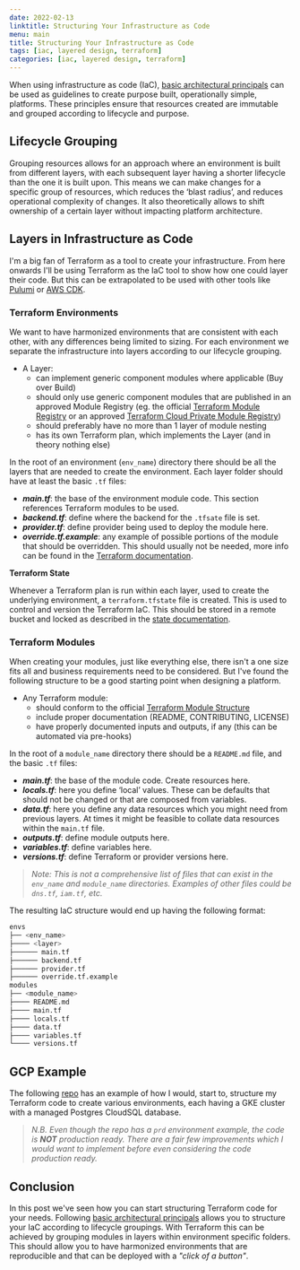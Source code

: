 ```yaml
---
date: 2022-02-13
linktitle: Structuring Your Infrastructure as Code
menu: main
title: Structuring Your Infrastructure as Code
tags: [iac, layered design, terraform]
categories: [iac, layered design, terraform]
---
```


When using infrastructure as code (IaC), [basic architectural principals](/post/platform-setup/#basic-architectural-principles) can be used as guidelines to create purpose built, operationally simple, platforms. These principles ensure that resources created are immutable and grouped according to lifecycle and purpose.

## Lifecycle Grouping

Grouping resources allows for an approach where an environment is built from different layers, with each subsequent layer having a shorter lifecycle than the one it is built upon. This means we can make changes for a specific group of resources, which reduces the ‘blast radius’, and reduces operational complexity of changes. It also theoretically allows to shift ownership of a certain layer without impacting platform architecture.

## Layers in Infrastructure as Code

I'm a big fan of Terraform as a tool to create your infrastructure. From here onwards I'll be using Terraform as the IaC tool to show how one could layer their code. But this can be extrapolated to be used with other tools like [Pulumi](https://www.pulumi.com/) or [AWS CDK](https://aws.amazon.com/cdk/).

### Terraform Environments

We want to have harmonized environments that are consistent with each other, with any differences being limited to sizing. For each environment we separate the infrastructure into layers according to our lifecycle grouping.

  * A Layer:
    - can implement generic component modules where applicable (Buy over Build)
    - should only use generic component modules that are published in an approved Module Registry (eg. the official [Terraform Module Registry](https://registry.terraform.io/) or an approved [Terraform Cloud Private Module Registry](https://www.terraform.io/cloud-docs/registry/using))
    - should preferably have no more than 1 layer of module nesting
    - has its own Terraform plan, which implements the Layer (and in theory nothing else)

In the root of an environment (`env_name`) directory there should be all the layers that are needed to create the environment. Each layer folder should have at least the basic `.tf` files:
- **_main.tf_**: the base of the environment module code. This section references Terraform modules to be used.
- **_backend.tf_**: define where the backend for the `.tfsate` file is set.
- **_provider.tf_**: define provider being used to deploy the module here.
- **_override.tf.example_**: any example of possible portions of the module that should be overridden. This should usually not be needed, more info can be found in the [Terraform documentation](https://www.terraform.io/language/files/override).

**Terraform State**

Whenever a Terraform plan is run within each layer, used to create the underlying environment, a `terraform.tfstate` file is created.
This is used to control and version the Terraform IaC. This should be stored in a remote bucket and locked as described in the [state documentation](https://www.terraform.io/language/state).

### Terraform Modules

When creating your modules, just like everything else, there isn't a one size fits all and business requirements need to be considered. But I've found the following structure to be a good starting point when designing a platform.

  * Any Terraform module:
    - should conform to the official [Terraform Module Structure](https://www.terraform.io/language/modules/develop#module-structure)
    - include proper documentation (README, CONTRIBUTING, LICENSE)
    - have properly documented inputs and outputs, if any (this can be automated via pre-hooks)

In the root of a `module_name` directory there should be a `README.md` file, and the basic `.tf` files:
- **_main.tf_**: the base of the module code. Create resources here.
- **_locals.tf_**: here you define ‘local’ values. These can be defaults that should not be changed or that are composed from variables.
- **_data.tf_**: here you define any data resources which you might need from previous layers. At times it might be feasible to collate data resources within the `main.tf` file.
- **_outputs.tf_**: define module outputs here.
- **_variables.tf_**: define variables here.
- **_versions.tf_**: define Terraform or provider versions here.

> _Note: This is not a comprehensive list of files that can exist in the `env_name` and `module_name` directories. Examples of other files could be `dns.tf`, `iam.tf`, etc._

The resulting IaC structure would end up having the following format:

```bash
envs
├── <env_name>
├──── <layer>
├────── main.tf
├────── backend.tf
├────── provider.tf
├────── override.tf.example
modules
├── <module_name>
├──── README.md
├──── main.tf
├──── locals.tf
├──── data.tf
├──── variables.tf
└──── versions.tf
```

## GCP Example

The following [repo](https://github.com/TimothyMamo/structure-iac) has an example of how I would, start to, structure my Terraform code to create various environments, each having a GKE cluster with a managed Postgres CloudSQL database.

> _N.B. Even though the repo has a `prd` environment example, the code is **NOT** production ready. There are a fair few improvements which I would want to implement before even considering the code production ready._

## Conclusion

 In this post we've seen how you can start structuring Terraform code for your needs. Following [basic architectural principals](/post/platform-setup/#basic-architectural-principles) allows you to structure your IaC according to lifecycle groupings. With Terraform this can be achieved by grouping modules in layers within environment specific folders. This should allow you to have harmonized environments that are reproducible and that can be deployed with a _"click of a button"_.